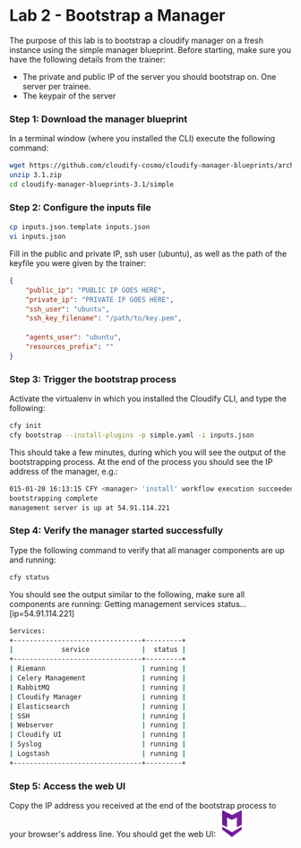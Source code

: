 # Lab 2 - Bootstrap a Manager

The purpose of this lab is to bootstrap a cloudify manager on a fresh instance using the simple manager blueprint. 
Before starting, make sure you have the following details from the trainer: 
*	The private and public IP of the server you should bootstrap on. One server per trainee. 
*	The keypair of the server 

### Step 1: Download the manager blueprint
In a terminal window (where you installed the CLI) execute the following command: 
```bash
wget https://github.com/cloudify-cosmo/cloudify-manager-blueprints/archive/3.1.zip
unzip 3.1.zip
cd cloudify-manager-blueprints-3.1/simple
```

### Step 2: Configure the inputs file
```bash
cp inputs.json.template inputs.json
vi inputs.json
```

Fill in the public and private IP, ssh user (ubuntu), as well as the path of the keyfile you were given by the trainer:
```json
{
    "public_ip": "PUBLIC IP GOES HERE",
    "private_ip": "PRIVATE IP GOES HERE",
    "ssh_user": "ubuntu",
    "ssh_key_filename": "/path/to/key.pem",

    "agents_user": "ubuntu",
    "resources_prefix": ""
}
```

### Step 3: Trigger the bootstrap process
Activate the virtualenv in which you installed the Cloudify CLI, and type the following:
```bash
cfy init
cfy bootstrap --install-plugins -p simple.yaml -i inputs.json
```

This should take a few minutes, during which you will see the output of the bootstrapping process. At the end of the process you should see the IP address of the manager, e.g.: 
```bash
015-01-20 16:13:15 CFY <manager> 'install' workflow execution succeeded
bootstrapping complete
management server is up at 54.91.114.221
```

### Step 4: Verify the manager started successfully 
Type the following command to verify that all manager components are up and running: 
```bash
cfy status
```

You should see the output similar to the following, make sure all components are running:
Getting management services status... [ip=54.91.114.221]

```bash
Services:
+--------------------------------+---------+
|            service             |  status |
+--------------------------------+---------+
| Riemann                        | running |
| Celery Management              | running |
| RabbitMQ                       | running |
| Cloudify Manager               | running |
| Elasticsearch                  | running |
| SSH                            | running |
| Webserver                      | running |
| Cloudify UI                    | running |
| Syslog                         | running |
| Logstash                       | running |
+--------------------------------+---------+
```

### Step 5: Access the web UI
Copy the IP address you received at the end of the bootstrap process to your browser's address line. You should get the web UI: 
![alt text](https://github.com/adam-p/markdown-here/raw/master/src/common/images/icon48.png "Logo Title Text 1")

